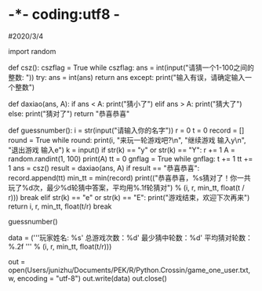 # -*- coding:utf8 -

#2020/3/4

import random

def csz():
    cszflag = True
    while cszflag:
        ans = int(input("请猜一个1-100之间的整数: "))
        try:
            ans = int(ans)
            return ans
        except:
            print("输入有误，请确定输入一个整数")

def daxiao(ans, A):
    if ans < A:
        print("猜小了")
    elif ans > A:
        print("猜大了")
    else:
        print("猜对了")
        return "恭喜恭喜"

def guessnumber():
    i = str(input("请输入你的名字"))
    r = 0
    t = 0
    record = []
    round = True
    while round:
        print(i, "来玩一轮游戏吧?\n", "继续游戏 输入y\n", "退出游戏 输入e")
        k = input()
        if str(k) == "y" or str(k) == "Y":
            r += 1
            A = random.randint(1, 100)
            print(A)
            tt = 0
            gnflag = True
            while gnflag:
                t += 1
                tt += 1
                ans = csz()
                result = daxiao(ans, A)
                if result == "恭喜恭喜":
                    record.append(tt)
                    min_tt = min(record)
                    print(("恭喜恭喜，%s猜对了！你一共玩了%d次，最少%d轮猜中答案，平均用%.1f轮猜对") % (i, r, min_tt, float(t / r)))
                    break
        elif str(k) == "e" or str(k) == "E":
            print("游戏结束，欢迎下次再来")
            return i, r, min_tt, float(t/r)
            break

guessnumber()

data = ('''玩家姓名: %s'
           总游戏次数：%d'
           最少猜中轮数：%d'
           平均猜对轮数：%.2f
        ''' % (i, r, min_tt, float(t/r)))

out = open(Users/junizhu/Documents/PEK/R/Python.Crossin/game_one_user.txt, w, encoding = "utf-8")
out.write(data)
out.close()





